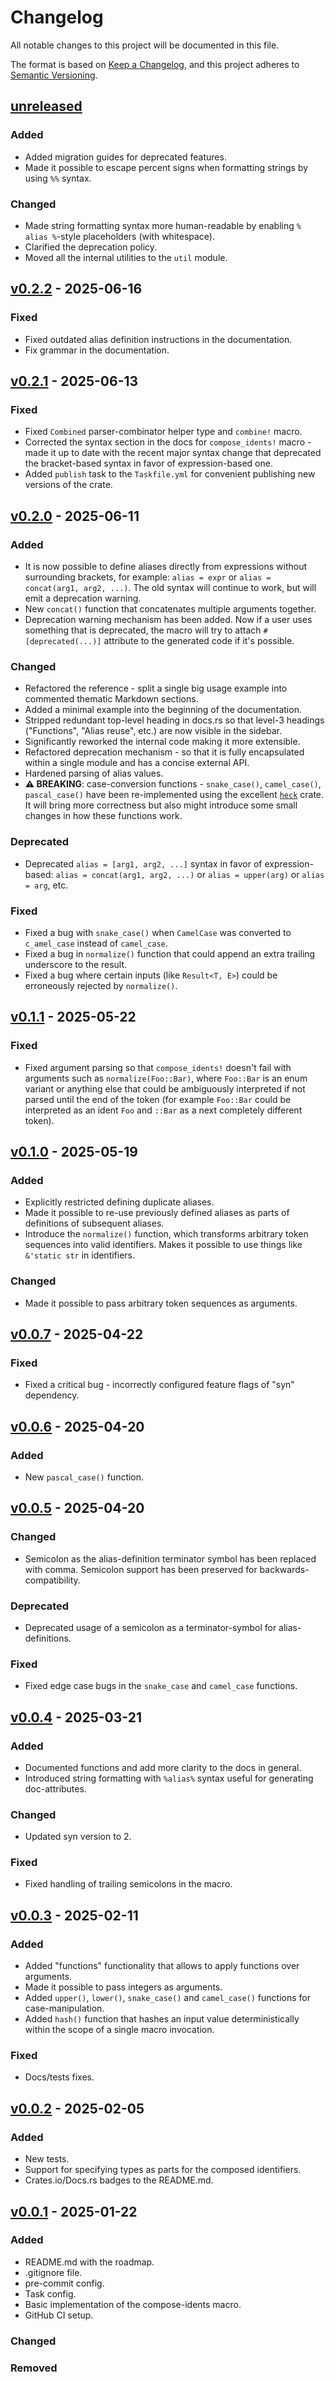 # Changelog

All notable changes to this project will be documented in this file.

The format is based on [Keep a Changelog](https://keepachangelog.com/en/1.1.0/),
and this project adheres to [Semantic Versioning](https://semver.org/spec/v2.0.0.html).

## [unreleased]

### Added

- Added migration guides for deprecated features.
- Made it possible to escape percent signs when formatting strings by using `%%` syntax.

### Changed

- Made string formatting syntax more human-readable by enabling `% alias %`-style placeholders (with whitespace).
- Clarified the deprecation policy.
- Moved all the internal utilities to the `util` module.

## [v0.2.2] - 2025-06-16

### Fixed

- Fixed outdated alias definition instructions in the documentation.
- Fix grammar in the documentation.

## [v0.2.1] - 2025-06-13

### Fixed

- Fixed `Combined` parser-combinator helper type and `combine!` macro.
- Corrected the syntax section in the docs for `compose_idents!` macro - made it up to date with the recent major
  syntax change that deprecated the bracket-based syntax in favor of expression-based one.
- Added `publish` task to the `Taskfile.yml` for convenient publishing new versions of the crate.

## [v0.2.0] - 2025-06-11

### Added

- It is now possible to define aliases directly from expressions without surrounding brackets,
  for example: `alias = expr` or `alias = concat(arg1, arg2, ...)`. The old syntax will continue to work, but will
  emit a deprecation warning.
- New `concat()` function that concatenates multiple arguments together.
- Deprecation warning mechanism has been added. Now if a user uses something that is deprecated, the macro
  will try to attach `#[deprecated(...)]` attribute to the generated code if it's possible.

### Changed

- Refactored the reference - split a single big usage example into commented thematic Markdown sections.
- Added a minimal example into the beginning of the documentation.
- Stripped redundant top-level heading in docs.rs so that level-3 headings ("Functions", "Alias reuse", etc.) are now
  visible in the sidebar.
- Significantly reworked the internal code making it more extensible.
- Refactored deprecation mechanism - so that it is fully encapsulated within a single module and has a concise
  external API.
- Hardened parsing of alias values.
- **⚠️ BREAKING**: case-conversion functions - `snake_case()`, `camel_case()`, `pascal_case()` have been re-implemented
  using the excellent [`heck`][1] crate. It will bring more correctness but also might introduce some small changes in
  how these functions work.

[1]: https://crates.io/crates/heck

### Deprecated

- Deprecated `alias = [arg1, arg2, ...]` syntax in favor of expression-based: `alias = concat(arg1, arg2, ...)` or
  `alias = upper(arg)` or `alias = arg`, etc.

### Fixed

- Fixed a bug with `snake_case()` when `CamelCase` was converted to `c_amel_case` instead of `camel_case`.
- Fixed a bug in `normalize()` function that could append an extra trailing underscore to the result.
- Fixed a bug where certain inputs (like `Result<T, E>`) could be erroneously rejected by `normalize()`.

## [v0.1.1] - 2025-05-22

### Fixed

- Fixed argument parsing so that `compose_idents!` doesn't fail with arguments such as `normalize(Foo::Bar)`, where
  `Foo::Bar` is an enum variant or anything else that could be ambiguously interpreted if not parsed until the end of
  the token (for example `Foo::Bar` could be interpreted as an ident `Foo` and `::Bar` as a next completely different
  token).

## [v0.1.0] - 2025-05-19

### Added

- Explicitly restricted defining duplicate aliases.
- Made it possible to re-use previously defined aliases as parts of definitions of subsequent aliases.
- Introduce the `normalize()` function, which transforms arbitrary token sequences into valid identifiers.
  Makes it possible to use things like `&'static str` in identifiers.

### Changed

- Made it possible to pass arbitrary token sequences as arguments.

## [v0.0.7] - 2025-04-22

### Fixed

- Fixed a critical bug - incorrectly configured feature flags of "syn" dependency.

## [v0.0.6] - 2025-04-20

### Added

- New `pascal_case()` function.

## [v0.0.5] - 2025-04-20

### Changed

- Semicolon as the alias-definition terminator symbol has been replaced with comma. Semicolon support
  has been preserved for backwards-compatibility.

### Deprecated

- Deprecated usage of a semicolon as a terminator-symbol for alias-definitions.

### Fixed

- Fixed edge case bugs in the `snake_case` and `camel_case` functions.

## [v0.0.4] - 2025-03-21

### Added

- Documented functions and add more clarity to the docs in general.
- Introduced string formatting with `%alias%` syntax useful for generating doc-attributes.

### Changed

- Updated syn version to 2.

### Fixed

- Fixed handling of trailing semicolons in the macro.

## [v0.0.3] - 2025-02-11

### Added

- Added "functions" functionality that allows to apply functions over arguments.
- Made it possible to pass integers as arguments.
- Added `upper()`, `lower()`, `snake_case()` and `camel_case()` functions for case-manipulation.
- Added `hash()` function that hashes an input value deterministically within the scope
  of a single macro invocation.

### Fixed

- Docs/tests fixes.

## [v0.0.2] - 2025-02-05

### Added

- New tests.
- Support for specifying types as parts for the composed identifiers.
- Crates.io/Docs.rs badges to the README.md.

## [v0.0.1] - 2025-01-22

### Added

- README.md with the roadmap.
- .gitignore file.
- pre-commit config.
- Task config.
- Basic implementation of the compose-idents macro.
- GitHub CI setup.

### Changed

### Removed

[unreleased]: https://github.com/AndreiPashkin/compose-idents/compare/v0.2.2...master
[v0.2.2]: https://github.com/AndreiPashkin/compose-idents/compare/v0.2.1...v0.2.2
[v0.2.1]: https://github.com/AndreiPashkin/compose-idents/compare/v0.2.0...v0.2.1
[v0.2.0]: https://github.com/AndreiPashkin/compose-idents/compare/v0.1.1...v0.2.0
[v0.1.1]: https://github.com/AndreiPashkin/compose-idents/compare/v0.1.0...v0.1.1
[v0.1.0]: https://github.com/AndreiPashkin/compose-idents/compare/v0.0.7...v0.1.0
[v0.0.7]: https://github.com/AndreiPashkin/compose-idents/compare/v0.0.6...v0.0.7
[v0.0.6]: https://github.com/AndreiPashkin/compose-idents/compare/v0.0.5...v0.0.6
[v0.0.5]: https://github.com/AndreiPashkin/compose-idents/compare/v0.0.4...v0.0.5
[v0.0.4]: https://github.com/AndreiPashkin/compose-idents/compare/v0.0.3...v0.0.4
[v0.0.3]: https://github.com/AndreiPashkin/compose-idents/compare/v0.0.2...v0.0.3
[v0.0.2]: https://github.com/AndreiPashkin/compose-idents/compare/v0.0.1...v0.0.2
[v0.0.1]: https://github.com/AndreiPashkin/compose-idents/compare/1e27315fc2d46c7b61700adcf3bf4f22ea82e8e1...v0.0.1
